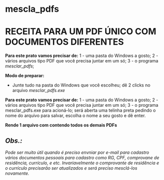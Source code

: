 # mescla_pdfs
# RECEITA PARA UM PDF ÚNICO COM DOCUMENTOS DIFERENTES
**Para este prato vamos precisar de:**
1 - uma pasta do Windows a gosto;
2 - vários arquivos tipo PDF que você precisa juntar em um só;
3 - o programa *mesclar_pdfs*;

**Modo de preparar:**
- Junte tudo na pasta do Windows que você escolheu; dê 2 clicks no arquivo *mesclar_pdfs.exe*

**Para este prato vamos precisar de:**
1 - uma pasta do Windows a gosto;
2 - vários arquivos tipo PDF que você precisa juntar em um só;
3 - o programa mesclar_pdfs.exe para acioná-lo; será aberta uma telinha preta pedindo o nome do arquivo para salvar, escolha o nome a seu gosto e dê enter.

**Rende 1 arquivo com contendo todos os demais PDFs**

## *Obs.:*
*Pode ser muito útil quando é preciso envniar por e-mail para cadastro vários documentos pessoais para cadastro como RG, CPF, comprovane de residência, currículo, e etc.* 
*Invariavelmente o comprovante de residência e o currículo precisarão ser atualizados e será preciso mesclá-los novamente.*
